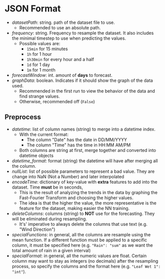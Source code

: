 # JSON Format

- _datasetPath_: string. path of the dataset file to use.
  - Recommended to use an absolute path.
- _frequency_: string. Frequency to resample the dataset. It also
  includes the minimal timestep to use when predicting the values.
  - Possible values are:
    - `15min` for 15 minutes
    - `1h` for 1 hour
    - `1h30min` for every hour and a half
    - `1d` for 1 day
    - `1m` for 1 month
- _forecastWindow_: int. amount of __days__ to forecast.
- _graphData_: boolean. Indicates if it should show the graph of the data
  used.
  - Recommended in the first run to view the behavior of the data and find
    strange values.
  - Otherwise, recommended off (`False`)

## Preprocess

- _datetime_: list of column names (string) to merge into a datetime index.
  - With the current format:
    - The column "Date" has the date in DD/MM/YYYY
    - The column "Time" has the time in HH:MM AM/PM
  - Both columns are string at first, merge together and converted into
    datetime objects
- _datetime\_format_: format (string) the datetime will have after merging
  all the column.
- _nullList_: list of possible parameters to represent a bad value. They
  are change into NaN (Not a Number) and later interpolated
- _encodeTime_: dictionary of key-value with __extra__ features to add into
  the dataset. Time __must__ be in seconds,
  - This is the result of analyzing the trends in the data by graphing the
    Fast-Fourier Transform and choosing the higher values.
  - The idea is that the higher the value, the more representative is the
    feature for the dataset, making easier the NN training.
- _deleteColumns_: columns (string) to __NOT__ use for the forecasting.
  They will be eliminated during resampling.
  - It's' imperative to always delete the columns that use text (e.g. "Wind
    Direction")
- _specialFunctions_: in general, all the columns are resample using the
  mean function. If a different function must be applied to a specific
  column, it must be specified here (e.g. `"Rain": "sum"` as we want the
  total amount of rain in a given interval)
- _specialFormat_: in general, all the numeric values are float. Certain
  column may want to stay as integers (no decimals) after the resampling
  process, so specify the columns and the format here (e.g. `"Leaf Wet 1": "int"`).
